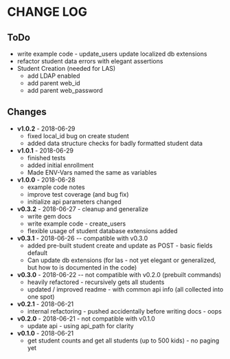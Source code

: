 # CHANGE LOG

## ToDo

- write example code - update_users update localized db extensions
- refactor student data errors with elegant assertions
- Student Creation (needed for LAS)
  - add LDAP enabled
  - add parent web_id
  - add parent web_password

## Changes

* **v1.0.2** - 2018-06-29
  - fixed local_id bug on create student
  - added data structure checks for badly formatted student data
* **v1.0.1** - 2018-06-29
  - finished tests
  - added initial enrollment
  - Made ENV-Vars named the same as variables
* **v1.0.0** - 2018-06-28
  - example code notes
  - improve test coverage (and bug fix)
  - initialize api parameters changed
* **v0.3.2** - 2018-06-27 - cleanup and generalize
  - write gem docs
  - write example code - create_users
  - flexible usage of student database extensions added
* **v0.3.1** - 2018-06-26 -- compatible with v0.3.0
  - added pre-built student create and update as POST - basic fields default
  - Can update db extensions (for las - not yet elegant or generalized, but how to is documented in the code)
* **v0.3.0** - 2018-06-22 -- not compatible with v0.2.0 (prebuilt commands)
  - heavily refactored - recursively gets all students
  - updated / improved readme - with common api info (all collected into one spot)
* **v0.2.1** - 2018-06-21
  - internal refactoring - pushed accidentally before writing docs - oops
* **v0.2.0** - 2018-06-21 - not compatible with v0.1.0
  - update api - using api_path for clarity
* **v0.1.0** - 2018-06-21
  - get student counts and get all students (up to 500 kids) - no paging yet
